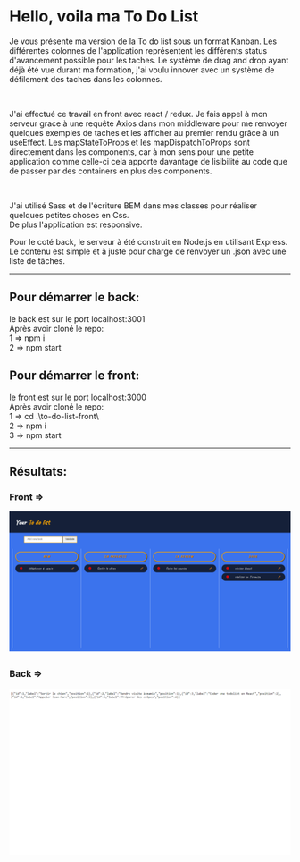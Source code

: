 # Hello, voila ma To Do List

<p>Je vous présente ma version de la To do list sous un format Kanban. Les différentes colonnes de l'application représentent les différents status d'avancement possible pour les taches. Le système de drag and drop ayant déjà été vue durant ma formation, j'ai voulu innover avec un système de défilement des taches dans les colonnes.</p></br> 

<p>J'ai effectué ce travail en front avec react / redux. Je fais appel à mon serveur grace à une requête Axios dans mon middleware pour me renvoyer quelques exemples de taches et les afficher au premier rendu grâce à un useEffect. Les mapStateToProps et les mapDispatchToProps sont directement dans les components, car à mon sens pour une petite application comme celle-ci cela apporte davantage de lisibilité au code que de passer par des containers en plus des components.</p> </br>
<p>J'ai utilisé Sass et de l'écriture BEM dans mes classes pour réaliser quelques petites choses en Css.</br>
De plus l'application est responsive.</p>

<p>Pour le coté back, le serveur à été construit en Node.js en utilisant Express. Le contenu est simple et à juste pour charge de renvoyer un .json avec une liste de tâches.</p>

****

## Pour démarrer le back:
<p>
le back est sur le port localhost:3001 </br>
Après avoir cloné le repo: </br>
1 => npm i  </br>
2 => npm start </br>
</p>

## Pour démarrer le front:
<p>
le front est sur le port localhost:3000 </br>
Après avoir cloné le repo: </br>
1 => cd .\to-do-list-front\</br>
2 => npm i  </br>
3 => npm start </br>
</p>

****
## Résultats:
### Front =>
![alt text](./toDoList.png "Front Result")

### Back =>
![alt text](./toDoListBACK.png "Back Result")